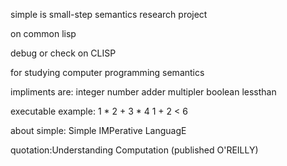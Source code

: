 simple is small-step semantics research project

on common lisp

debug or check on CLISP

for studying computer programming semantics

impliments are:
integer number
adder
multipler
boolean
lessthan

executable example:
1 * 2 + 3 * 4
1 + 2 < 6

about simple:
Simple IMPerative LanguagE

quotation:Understanding Computation (published O'REILLY)
